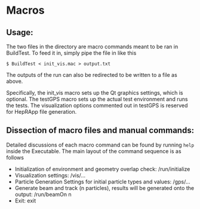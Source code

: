 # Macros
## Usage:
The two files in the directory are macro commands meant to be ran in BuildTest. To feed it in, simply pipe the file in like this
```
$ BuildTest < init_vis.mac > output.txt
```
The outputs of the run can also be redirected to be written to a file as above.

Specifically, the init_vis macro sets up the Qt graphics settings, which is optional.
The testGPS macro sets up the actual test environment and runs the tests. The visualization options commented out in testGPS is reserved for HepRApp file generation.

## Dissection of macro files and manual commands:
Detailed discussions of each macro command can be found by running `help` inside the Executable.
The main layout of the command sequence is as follows
- Initialization of environment and geometry overlap check: /run/initialize
- Visualization settings: /vis/...
- Particle Generation Settings for initial particle types and values: /gps/...
- Generate beam and track (n particles), results will be generated onto the output: /run/beamOn n
- Exit: exit
